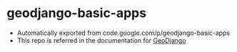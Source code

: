# geodjango-basic-apps

* Automatically exported from code.google.com/p/geodjango-basic-apps
* This repo is referred in the documentation for [GeoDjango]

[GeoDjango]: <https://docs.djangoproject.com/en/1.9/ref/contrib/gis/tutorial/>
